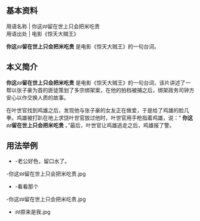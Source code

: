 **基本资料**  
---  
用语名称  |  你这♯♯留在世上只会把米吃贵   
用语出处  |  电影《惊天大贼王》   
  
  

**你这♯♯留在世上只会把米吃贵** 是电影《惊天大贼王》的一句台词。

##  本义简介

**你这♯♯留在世上只会把米吃贵**
是电影《惊天大贼王》的一句台词，该片讲述了一帮以张子豪为首的匪徒策划了多宗绑架案，在他的拍档被捕之后，绑架政务司钟方安心以作交换人质的故事。

在叶世官找到鸡雄之后，发现他与张子豪的女友正在做爱，于是给了鸡雄的脸几拳。鸡雄被打趴在地上求饶叶世官放过他时，叶世官用手枪指着鸡雄，说：“
**你这♯♯留在世上只会把米吃贵** 。”最后，叶世官让鸡雄逃走之后，鸡雄报了警。

##  用法举例

  * -老公好色，留口水了。 

-你这♯♯留在世上只会把米吃贵.jpg 

  * -看看那个 

-你这♯♯留在世上只会把米吃贵.jpg 

  * ♯♯原来是我.jpg 